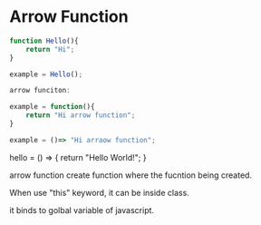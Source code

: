# Arrow Function

```javascript
function Hello(){
    return "Hi";
}

example = Hello();

arrow funciton:

example = function(){
    return "Hi arrow function";
}

example = ()=> "Hi arraow function";
```

hello = () => { return "Hello World!"; }

arrow function create function where the fucntion being created.

When use "this" keyword, it can be inside class.

it binds to golbal variable of javascript.
